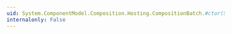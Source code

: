 ```yaml
---
uid: System.ComponentModel.Composition.Hosting.CompositionBatch.#ctor(System.Collections.Generic.IEnumerable{System.ComponentModel.Composition.Primitives.ComposablePart},System.Collections.Generic.IEnumerable{System.ComponentModel.Composition.Primitives.ComposablePart})
internalonly: False
---
```

